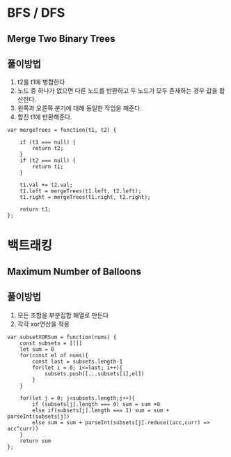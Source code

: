 # BFS / DFS

## Merge Two Binary Trees

## 풀이방법

1.  t2를 t1에 병합한다
2.  노드 중 하나가 없으면 다른 노드를 반환하고 두 노드가 모두 존재하는 경우 값을 합산한다.
3.  왼쪽과 오른쪽 분기에 대해 동일한 작업을 해준다.
4.  합친 t1에 반환해준다.

```
var mergeTrees = function(t1, t2) {
    
    if (t1 === null) {
        return t2;
    }
    if (t2 === null) {
        return t1;
    }
    
    t1.val += t2.val;   
    t1.left = mergeTrees(t1.left, t2.left);
    t1.right = mergeTrees(t1.right, t2.right);  
   
    return t1;
};
```

# 백트래킹

## Maximum Number of Balloons

## 풀이방법

1.  모든 조합을 부분집합 해열로 만든다
2.  각각 xor연산을 적용

```
var subsetXORSum = function(nums) {
    const subsets = [[]]
    let sum = 0
    for(const el of nums){
        const last = subsets.length-1
        for(let i = 0; i<=last; i++){
            subsets.push([...subsets[i],el])
        }
    }
    
    for(let j = 0; j<subsets.length;j++){
        if (subsets[j].length === 0) sum = sum +0
        else if(subsets[j].length === 1) sum = sum + parseInt(subsets[j])
        else sum = sum + parseInt(subsets[j].reduce((acc,curr) => acc^curr))   
    }
    return sum
};
```

